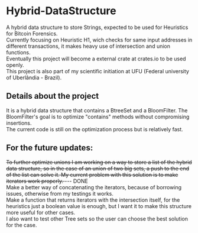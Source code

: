# Hybrid-DataStructure
A hybrid data structure to store Strings, expected to be used for Heuristics for Bitcoin Forensics.<br />
Currently focusing on Heuristic H1, wich checks for same input addresses in different transactions, it makes heavy use of intersection and union functions.<br />
Eventually this project will become a external crate at crates.io to be used openly.<br />
This project is also part of my scientific initiation at UFU (Federal university of Uberlândia - Brazil).<br />

## Details about the project

It is a hybrid data structure that contains a BtreeSet and a BloomFilter.
The BloomFilter's goal is to optimize "contains" methods without compromising insertions.<br />
The current code is still on the optimization process but is relatively fast.<br />

## For the future updates:
<del> To further optimize unions I am working on a way to store a list of the hybrid data structure, so in the case of an union of two big sets, a push
to the end of the list can solve it. My current problem with this solution is to make iterators work properly. </del> --- DONE <br />
Make a better way of concatenating the iterators, because of borrowing issues, otherwise from my testings it works.<br />
Make a function that returns iterators with the intersection itself, for the heuristics just a boolean value is enough, but I want it to make this structure more useful for other cases.<br />
I also want to test other Tree sets so the user can choose the best solution for the case.